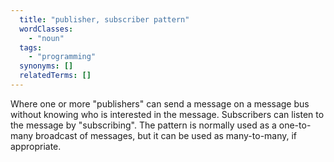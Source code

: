 ```yaml
---
  title: "publisher, subscriber pattern"
  wordClasses:
    - "noun"
  tags:
    - "programming"
  synonyms: []
  relatedTerms: []
---
```

Where one or more "publishers" can send a message on a message bus without knowing who is interested in the message. Subscribers can listen to the message by "subscribing". The pattern is normally used as a one-to-many broadcast of messages, but it can be used as many-to-many, if appropriate.
